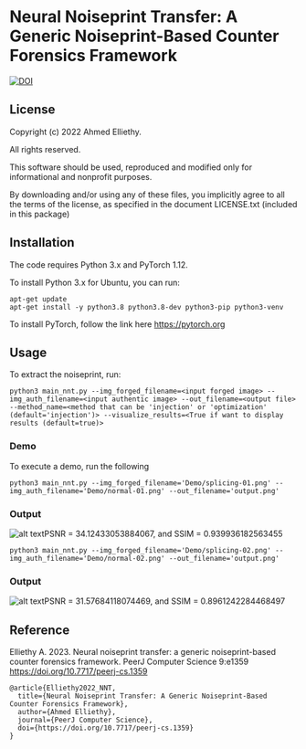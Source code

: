 
# Neural Noiseprint Transfer: A Generic Noiseprint-Based Counter Forensics Framework



[![DOI](https://zenodo.org/badge/544620690.svg)](https://zenodo.org/badge/latestdoi/544620690)


## License
Copyright (c) 2022 Ahmed Elliethy.

All rights reserved.

This software should be used, reproduced and modified only for informational and nonprofit purposes.

By downloading and/or using any of these files, you implicitly agree to all the
terms of the license, as specified in the document LICENSE.txt
(included in this package) 

## Installation
The code requires Python 3.x and PyTorch 1.12.

To install Python 3.x for Ubuntu, you can run:

```
apt-get update
apt-get install -y python3.8 python3.8-dev python3-pip python3-venv
```

To install PyTorch, follow the link here https://pytorch.org

## Usage
To extract the noiseprint, run:

```
python3 main_nnt.py --img_forged_filename=<input forged image> --img_auth_filename=<input authentic image> --out_filename=<output file> --method_name=<method that can be 'injection' or 'optimization' (default='injection')> --visualize_results=<True if want to display results (default=true)>
```

### Demo
To execute a demo, run the following

```
python3 main_nnt.py --img_forged_filename='Demo/splicing-01.png' --img_auth_filename='Demo/normal-01.png' --out_filename='output.png'
```

### Output

![alt text](https://i.ibb.co/ZmcyGfW/Demo1.png)PSNR =  34.12433053884067, and SSIM = 0.939936182563455

```
python3 main_nnt.py --img_forged_filename='Demo/splicing-02.png' --img_auth_filename='Demo/normal-02.png' --out_filename='output.png'
```
### Output

![alt text](https://i.ibb.co/1LqvMr5/Demo2.png)PSNR =  31.57684118074469, and SSIM = 0.8961242284468497



## Reference
Elliethy A. 2023. Neural noiseprint transfer: a generic noiseprint-based counter forensics framework. PeerJ Computer Science 9:e1359 https://doi.org/10.7717/peerj-cs.1359 
```
@article{Elliethy2022_NNT,
  title={Neural Noiseprint Transfer: A Generic Noiseprint-Based Counter Forensics Framework},
  author={Ahmed Elliethy},
  journal={PeerJ Computer Science},
  doi={https://doi.org/10.7717/peerj-cs.1359}
}
```


